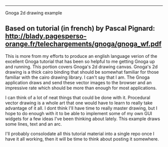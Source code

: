 --------------------------------------------------------------------------------
Gnoga 2d drawing example

Based on tutorial (in french) by Pascal Pignard:
http://blady.pagesperso-orange.fr/telechargements/gnoga/gnoga_wf.pdf
--------------------------------------------------------------------------------

This is more from my efforts to produce an english language verion of the
excellent Gnoga tutorial that has been so helpful to me getting Gnoga up and
running. This portion covers Gnoga's 2d drawing canvas. Gnoga's 2d drawing is a
thick cairo binding that should be somewhat familiar for those familiar with the
cairo drawing library. I can't say that I am. The Gnoga application draws and
send these vector images to the browser and an impressive rate which should be
more than enough for most applications.

I can think of a lot of neat things that could be done with it. Procedural
vector drawing is a whole art that one would have to learn to really take
advantage of it all. I dont think I'll have time to really master drawing, but I
hope to do enough with it to be able to implement some of my own GUI widgets for
a few ideas I've been thinking about lately. This example draws some lines, text
and an arc.

I'll probably consolodate all this tutorial material into a single repo once I
have it all working, then it will be time to think about posting it somewhere.
